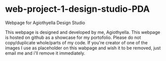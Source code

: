 # web-project-1-design-studio-PDA
Webpage for Agiothyella Design Studio

This webpage is designed and developed by me, Agiothyella.
This webpage is hosted on github as a showcase for my portofolio. Please do not copy/duplicate whole/parts of my code.
If you're creator of one of the images I use as placeholder on this wabpage and wish it to be removed, just email me and i'll remove it immediately.

